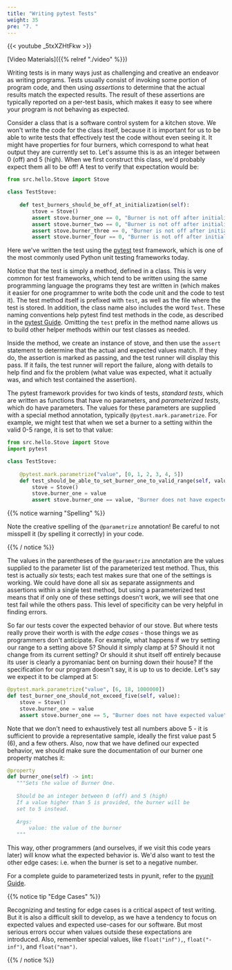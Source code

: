 ```yaml
---
title: "Writing pytest Tests"
weight: 35
pre: "7. "
---
```


{{< youtube _5txXZHtFkw  >}}

[Video Materials]({{% relref "./video" %}})

Writing tests is in many ways just as challenging and creative an endeavor as writing programs.  Tests usually consist of invoking some portion of program code, and then using _assertions_ to determine that the actual results match the expected results.  The result of these assertions are typically reported on a per-test basis, which makes it easy to see where your program is not behaving as expected.  

Consider a class that is a software control system for a kitchen stove. We won't write the code for the class itself, because it is important for us to be able to write tests that effectively test the code without even seeing it. It might have properties for four burners, which correspond to what heat output they are currently set to.  Let's assume this is as an integer between 0 (off) and 5 (high).  When we first construct this class, we'd probably expect them all to be off!  A test to verify that expectation would be:

```python
from src.hello.Stove import Stove

class TestStove:
    
    def test_burners_should_be_off_at_initialization(self):
        stove = Stove()
        assert stove.burner_one == 0, "Burner is not off after initialization"
        assert stove.burner_two == 0, "Burner is not off after initialization"
        assert stove.burner_three == 0, "Burner is not off after initialization"
        assert stove.burner_four == 0, "Burner is not off after initialization"
```

Here we've written the test using the [pytest](https://docs.pytest.org/en/stable/) test framework, which is one of the most commonly used Python unit testing frameworks today.

Notice that the test is simply a method, defined in a class.  This is very common for test frameworks, which tend to be written using the same programming language the programs they test are written in (which makes it easier for one programmer to write both the code unit and the code to test it).  The test method itself is prefixed with `test`, as well as the file where the test is stored. In addition, the class name also includes the word `Test`. These naming conventions help pytest find test methods in the code, as described in the [pytest Guide](https://docs.pytest.org/en/stable/goodpractices.html#conventions-for-python-test-discovery). Omitting the `test` prefix in the method name allows us to build other helper methods within our test classes as needed. 

Inside the method, we create an instance of stove, and then use the `assert` statement to determine that the actual and expected values match.  If they do, the assertion is marked as passing, and the test runner will display this pass.  If it fails, the test runner will report the failure, along with details to help find and fix the problem (what value was expected, what it actually was, and which test contained the assertion). 

The pytest framework provides for two kinds of tests, _standard tests_, which are written as functions that have no parameters, and _parameterized tests_, which do have parameters.  The values for these parameters are supplied with a special method annotation, typically `@pytest.mark.parametrize`.  For example, we might test that when we set a burner to a setting within the valid 0-5 range, it is set to that value:

```python
from src.hello.Stove import Stove
import pytest

class TestStove:
        
    @pytest.mark.parametrize("value", [0, 1, 2, 3, 4, 5])
    def test_should_be_able_to_set_burner_one_to_valid_range(self, value):
        stove = Stove()
        stove.burner_one = value
        assert stove.burner_one == value, "Burner does not have expected value"
```

{{% notice warning "Spelling" %}}

Note the creative spelling of the `@parametrize` annotation! Be careful to not misspell it (by spelling it correctly) in your code.

{{% / notice %}}

The values in the parentheses of the `@parametrize` annotation are the values supplied to the parameter list of the parameterized test method.  Thus, this test is actually _six_ tests; each test makes sure that one of the settings is working.  We could have done all six as separate assignments and assertions within a single test method, but using a parameterized test means that if only one of these settings doesn't work, we will see that one test fail while the others pass.  This level of specificity can be very helpful in finding errors.

So far our tests cover the expected behavior of our stove.  But where tests really prove their worth is with the _edge cases_ - those things we as programmers don't anticipate.  For example, what happens if we try setting our range to a setting above 5?  Should it simply clamp at 5?  Should it not change from its current setting?  Or should it shut itself off entirely because its user is clearly a pyromaniac bent on burning down their house? If the specification for our program doesn't say, it is up to us to decide.  Let's say we expect it to be clamped at 5:

```python
@pytest.mark.parametrize("value", [6, 18, 1000000])
def test_burner_one_should_not_exceed_five(self, value):
    stove = Stove()
    stove.burner_one = value
    assert stove.burner_one == 5, "Burner does not have expected value"
```

Note that we don't need to exhaustively test all numbers above 5 - it is sufficient to provide a representative sample, ideally the first value past 5 (6), and a few others.  Also, now that we have defined our expected behavior, we should make sure the documentation of our burner one property matches it:

```python
@property
def burner_one(self) -> int:
   """Sets the value of Burner One.
   
   Should be an integer between 0 (off) and 5 (high)
   If a value higher than 5 is provided, the burner will be 
   set to 5 instead. 
   
   Args:
       value: the value of the burner
   """
```

This way, other programmers (and ourselves, if we visit this code years later) will know what the expected behavior is.  We'd also want to test the other edge cases: i.e. when the burner is set to a negative number.

For a complete guide to parameterized tests in pyunit, refer to the [pyunit Guide](https://docs.pytest.org/en/stable/parametrize.html#parametrize-basics).

{{% notice tip "Edge Cases" %}}

Recognizing and testing for edge cases is a critical aspect of test writing. But it is also a difficult skill to develop, as we have a tendency to focus on expected values and expected use-cases for our software. But most serious errors occur when values outside these expectations are introduced.  Also, remember special values, like `float("inf"),`, `float("-inf")`, and `float("nan")`.

{{% / notice %}}
